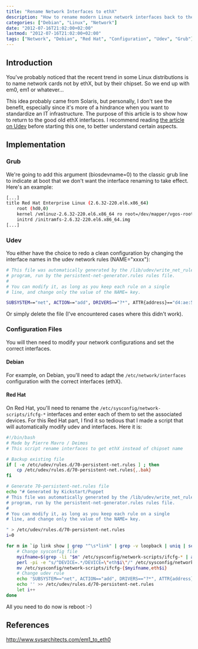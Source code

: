 ```yaml
---
title: "Rename Network Interfaces to ethX"
description: "How to rename modern Linux network interfaces back to the classic ethX naming convention"
categories: ["Debian", "Linux", "Network"]
date: "2012-07-16T21:02:00+02:00"
lastmod: "2012-07-16T21:02:00+02:00"
tags: ["Network", "Debian", "Red Hat", "Configuration", "Udev", "Grub"]
---
```


## Introduction

You've probably noticed that the recent trend in some Linux distributions is to name network cards not by ethX, but by their chipset. So we end up with em0, em1 or whatever...

This idea probably came from Solaris, but personally, I don't see the benefit, especially since it's more of a hindrance when you want to standardize an IT infrastructure. The purpose of this article is to show how to return to the good old ethX interfaces. I recommend reading [the article on Udev](../Kernel/udev_using_a_socket_to_communicate_with_kernel_devices.md) before starting this one, to better understand certain aspects.

## Implementation

### Grub

We're going to add this argument (biosdevname=0) to the classic grub line to indicate at boot that we don't want the interface renaming to take effect. Here's an example:

``` bash hl_lines="3"
[...]
title Red Hat Enterprise Linux (2.6.32-220.el6.x86_64)
	root (hd0,0)
	kernel /vmlinuz-2.6.32-220.el6.x86_64 ro root=/dev/mapper/vgos-root rd_NO_LUKS  KEYBOARDTYPE=pc KEYTABLE=fr LANG=en_US.UTF-8 rd_LVM_LV=vgos/root rd_NO_MD rd_LVM_LV=vgos/swap SYSFONT=latarcyrheb-sun16 crashkernel=128M biosdevname=0 rd_NO_DM intel_idle.max_cstate=0
	initrd /initramfs-2.6.32-220.el6.x86_64.img
[...]
```

### Udev

You either have the choice to redo a clean configuration by changing the interface names in the udev network rules (NAME="xxxx"):

``` bash hl_lines="7"
# This file was automatically generated by the /lib/udev/write_net_rules
# program, run by the persistent-net-generator.rules rules file.
#
# You can modify it, as long as you keep each rule on a single
# line, and change only the value of the NAME= key.

SUBSYSTEM=="net", ACTION=="add", DRIVERS=="?*", ATTR{address}=="d4:ae:52:9b:5a:85", ATTR{type}=="1", KERNEL=="eth*", NAME="eth0"
```

Or simply delete the file (I've encountered cases where this didn't work).

### Configuration Files

You will then need to modify your network configurations and set the correct interfaces.

#### Debian

For example, on Debian, you'll need to adapt the `/etc/network/interfaces` configuration with the correct interfaces (ethX).

#### Red Hat

On Red Hat, you'll need to rename the `/etc/sysconfig/network-scripts/ifcfg-*` interfaces and enter each of them to set the associated devices. For this Red Hat part, I find it so tedious that I made a script that will automatically modify udev and interfaces. Here it is:

```bash
#!/bin/bash
# Made by Pierre Mavro / Deimos
# This script rename interfaces to get ethX instead of chipset name

# Backup existing file
if [ -e /etc/udev/rules.d/70-persistent-net.rules ] ; then
	cp /etc/udev/rules.d/70-persistent-net.rules{,.bak}
fi

# Generate 70-persistent-net.rules file
echo "# Generated by Kickstart/Puppet
# This file was automatically generated by the /lib/udev/write_net_rules
# program, run by the persistent-net-generator.rules rules file.
#
# You can modify it, as long as you keep each rule on a single
# line, and change only the value of the NAME= key.

" > /etc/udev/rules.d/70-persistent-net.rules
i=0

for m in `ip link show | grep "^\s*link" | grep -v loopback | uniq | sort | awk '{ print $2 }'` ; do
	# Change sysconfig file
	myifname=$(grep -li "$m" /etc/sysconfig/network-scripts/ifcfg-* | awk -F'ifcfg-' '{ print $2 }' | grep -v bond)
	perl -pi -e "s/^DEVICE=.*/DEVICE=\"eth$i\"/" /etc/sysconfig/network-scripts/ifcfg-$myifname
	mv /etc/sysconfig/network-scripts/ifcfg-{$myifname,eth$i}
	# Change udev rule
	echo 'SUBSYSTEM=="net", ACTION=="add", DRIVERS=="?*", ATTR{address}=="'$m'", ATTR{type}=="1", KERNEL=="eth*", NAME="eth'$i'"' >> /etc/udev/rules.d/70-persistent-net.rules
	echo '' >> /etc/udev/rules.d/70-persistent-net.rules
	let i++
done
```

All you need to do now is reboot :-)

## References

http://www.sysarchitects.com/em1_to_eth0
